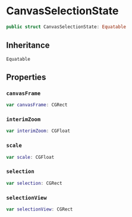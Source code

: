 # CanvasSelectionState

``` swift
public struct CanvasSelectionState:​ Equatable
```

## Inheritance

`Equatable`

## Properties

### `canvasFrame`

``` swift
var canvasFrame:​ CGRect
```

### `interimZoom`

``` swift
var interimZoom:​ CGFloat
```

### `scale`

``` swift
var scale:​ CGFloat
```

### `selection`

``` swift
var selection:​ CGRect
```

### `selectionView`

``` swift
var selectionView:​ CGRect
```
